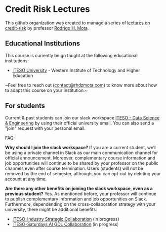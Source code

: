 # Credit Risk Lectures

This github organization was created to manage a series of [lectures on credit-risk](https://rhdzmota.com/courses/credit-risk/) by professor [Rodrigo H. Mota](https://rhdzmota.com/).

## Educational Institutions

This course is currently beign taught at the following educational institutions:
- [ITESO University](https://iteso.mx/) - Western Institute of Technology and Higher Education

~Feel free to reach out (contact@rhdzmota.com) to know more about how to adapt this course on your institution.~

## For students

Current & past students can join our slack workspace [ITESO - Data Science & Engineering](https://rhdzmota-iteso.slack.com/) by using their official university email. You can also send a "join" request with your personal email.

FAQ:

**Why should I join the slack workspace?** If you are a current student, we’ll be using a private channel in Slack as our main communication channel for official announcement. Moreover, complementary course information and job opportunities will continue to be shared by your professor on the public channels even after course termination. Users (students) will not be removed by the end of semester, although, you can opt-out by deleting your account at any time.

**Are there any other benefits on joining the slack workspace, even as a previous student?** Yes. As mentioned before, your professor will continue to publish complementary information and job opportunities on Slack. Furthermore, dependending on the cross-collaboration strategy with your university, there might be additional benefits:

- [ITESO-Industry Strategic Collaboration](https://rhdzmota.com/404) (in progress)
- [ITESO-Saturdays.AI GDL Collaboration](https://rhdzmota.com/404) (in progress)

